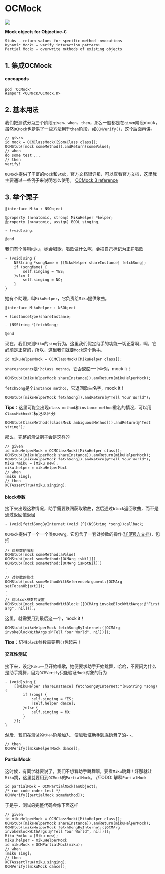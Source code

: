# OCMock
![](http://7xny33.com1.z0.glb.clouddn.com/2016-06-07-14653147159943.jpg?imageView/2/w/160)

**Mock objects for Objective-C**

	Stubs – return values for specific method invocations
	Dynamic Mocks – verify interaction patterns
	Partial Mocks – overwrite methods of existing objects

## 1. 集成OCMock
#### cocoapods

	pod 'OCMock'
	#import <OCMock/OCMock.h>

##	2. 基本用法
我们把测试分为三个阶段`given`、`when`、`then`，那么一般都是在`given`阶段mock，虽然`OCMock`也提供了一些方法用于`then`阶段，如`OCMVerify()`，这个后面再讲。

	// given
	id mock = OCMClassMock([SomeClass class]);
	OCMStub([mock someMethod]).andReturn(someValue);
	// when
	do some test ...
	// then
	verify!

`OCMock`提供了丰富的`Mock`和`Stub`，官方文档很详细，可以查看官方文档，这里我主要通过一些例子来说明怎么使用。
[OCMock 3 reference](http://ocmock.org/reference/)
## 3. 举个栗子

	@interface Miku : NSObject

	@property (nonatomic, strong) MikuHelper *helper;
	@property (nonatomic, assign) BOOL singing;
	
	- (void)sing;
	
	@end
我们有个类叫`Miku`，她会唱歌，唱歌做什么呢，会把自己标记为正在唱歌

	- (void)sing {
	    NSString *songName = [[MikuHelper shareInstance] fetchSong];
	    if (songName) {
	        self.singing = YES;
	    }else {
	        self.singing = NO;
	    }
	}
她有个助理，叫`MikuHelper`，它负责给`Miku`提供歌曲。

	@interface MikuHelper : NSObject

	+ (instancetype)shareInstance;

	- (NSString *)fetchSong;

	@end
现在，我们来测`Miku`的`sing`行为，这里我们假定助手的功能一切正常啊，啊，它必须是正常的，所以，这里我们就要`Mock`这个助手。

	id mikuHelperMock = OCMClassMock([MikuHelper class]);
`shareInstance`是个`class method`，它会返回一个单例，mock it！

    OCMStub([mikuHelperMock shareInstance]).andReturn(mikuHelperMock);
`fetchSong`是个`instance method`，它返回歌曲名字，mock it！

    OCMStub([mikuHelperMock fetchSong]).andReturn(@"Tell Your World");
**Tips**：这里可能会出现`class method`和`instance method`重名的情况，可以用`ClassMethod()`标记以区分 

	OCMStub(ClassMethod([classMock ambiguousMethod])).andReturn(@"Test string");
那么，完整的测试例子会是这样的

    // given
    id mikuHelperMock = OCMClassMock([MikuHelper class]);
    OCMStub([mikuHelperMock shareInstance]).andReturn(mikuHelperMock);
    OCMStub([mikuHelperMock fetchSong]).andReturn(@"Tell Your World");
    Miku *miku = [Miku new];
    miku.helper = mikuHelperMock   
    // when
    [miku sing];
    // then
    XCTAssertTrue(miku.singing);
#### block参数
接下来出现这种情况，助手需要联网获取歌曲，然后通过`block`返回歌曲，而不是通过返回值返回

	- (void)fetchSongByInternet:(void (^)(NSString *song))callback;
`OCMock`提供了一个一个类`OCMArg`，它包含了一套对参数的操作([详见官方文档](http://ocmock.org/reference/#argument-rconstraints))，包括

	// 对参数的限制
	OCMStub([mock someMethod:aValue)
	OCMStub([mock someMethod:[OCMArg isNil]])
	OCMStub([mock someMethod:[OCMArg isNotNil]])
	.
	.
	// 对参数的修改
	OCMStub([mock someMethodWithReferenceArgument:[OCMArg setTo:anObject]]);
	.
	.
	// 对blcok参数的设置
	OCMStub([mock someMethodWithBlock:([OCMArg invokeBlockWithArgs:@"First arg", nil])]);
这里，就需要用到最后这一个，mock it！

    OCMStub([mikuHelperMock fetchSongByInternet:([OCMArg invokeBlockWithArgs:@"Tell Your World", nil])]);
**Tips**：记得`block`参数需要用`()`包起来！

#### 交互性测试
接下来，设定`Miku`一旦开始唱歌，她便要求助手开始跳舞，哈哈，不要问为什么是助手跳舞，因为`OCMVerify`只能验证`Mock`对象的行为

	- (void)sing {
	    [[MikuHelper shareInstance] fetchSongByInternet:^(NSString *song) {
	        if (song) {
	            self.singing = YES;
	            [self.helper dance];
	        }else {
	            self.singing = NO;
	        }
	    }];
	}
然后，我们在测试的`then`阶段加入，便能验证助手到底跳舞了没- -。

	// then
	OCMVerify([mikuHelperMock dance]);
#### PartialMock
这时候，有同学就要说了，我们不想看助手跳舞啊，要看`Miku`跳舞！好那就让`Miku`跳，这里就要用到`OCMock`的`PartialMock`。
//TODO: 解释`PartialMock`

	id partialMock = OCMPartialMock(anObject);
	/* run code under test */
	OCMVerify([partialMock someMethod]);
于是乎，测试的完整代码会像下面这样

    // given
    id mikuHelperMock = OCMClassMock([MikuHelper class]);
    OCMStub([mikuHelperMock shareInstance]).andReturn(mikuHelperMock);
    OCMStub([mikuHelperMock fetchSongByInternet:([OCMArg invokeBlockWithArgs:@"Tell Your World", nil])]);
    Miku *miku = [Miku new];
    miku.helper = mikuHelperMock
    id mikuMock = OCMPartialMock(miku);
    // when
    [miku sing];
    // then
    XCTAssertTrue(miku.singing);
    OCMVerify([mikuMock dance]);





